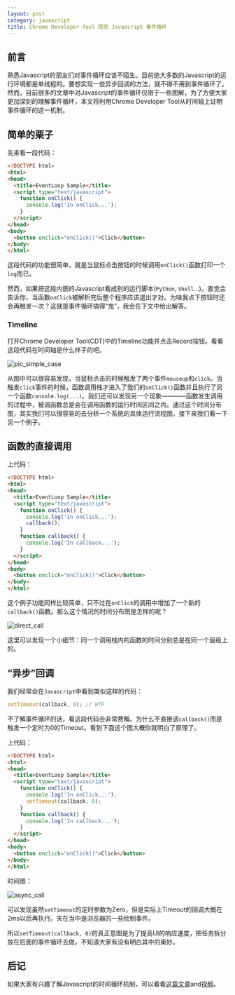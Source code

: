 ```yaml
---
layout: post
category: javascript
title: Chrome Developer Tool 探究 Javascript 事件循环
---
```


## 前言
熟悉Javascript的朋友们对事件循环应该不陌生。目前绝大多数的Javascript的运行环境都是单线程的。要想实现一些异步回调的方法，就不得不用到事件循环了。然而，目前很多的文章中对Javascript的事件循环仅限于一些图解，为了方便大家更加深刻的理解事件循环，本文将利用Chrome Developer Tool从时间轴上证明事件循环的这一机制。

## 简单的栗子
先来看一段代码：

```html
<!DOCTYPE html>
<html>
<head>
  <title>EventLoop Sample</title>
  <script type="text/javascript">
    function onClick() {
      console.log('In onClick...');
    }
  </script>
</head>
<body>
  <button onclick="onClick()">Click</button>
</body>
</html>
```

这段代码的功能很简单，就是当鼠标点击按钮的时候调用`onClick()`函数打印一个`log`而已。

然而，如果把这段内嵌的Javascript看成别的运行脚本(`Python`, `Shell`...)。直觉会告诉你，当函数`onClick`被解析完后整个程序应该退出才对。为啥我点下按钮时还会再触发一次？这就是事件循环搞得“鬼”，我会在下文中给出解答。

### Timeline
打开Chrome Developer Tool(CDT)中的Timeline功能并点击Record按钮。看看这段代码在时间轴是什么样子的吧。

![pic_simple_case](http://pic.yupoo.com/javacs3/EHD5GqKD/8YlEV.png)

从图中可以很容易发现，当鼠标点击的时候触发了两个事件`mouseup`和`click`。当触发`click`事件的时候，函数调用栈才进入了我们的`onClick()`函数并且执行了另一个函数`console.log(...)`。我们还可以发现另一个现象————函数发生调用的过程中，被调函数总是会在调用函数的运行时间区间之内。通过这个时间分布图，其实我们可以很容易的去分析一个系统的具体运行流程图。接下来我们看一下另一个例子。

## 函数的直接调用
上代码：

```html
<!DOCTYPE html>
<html>
<head>
  <title>EventLoop Sample</title>
  <script type="text/javascript">
    function onClick() {
      console.log('In onClick...');
      callback();
    }
    function callback() {
      console.log('In callback...');
    }
  </script>
</head>
<body>
  <button onclick="onClick()">Click</button>
</body>
</html>
```

这个例子功能同样比较简单，只不过在`onClick`的调用中增加了一个新的`callback()`函数。那么这个情况的时间分布图是怎样的呢？

![direct_call](http://pic.yupoo.com/javacs3/EHDj4uYi/OwTl0.png)

这里可以发现一个小细节：同一个调用栈内的函数的时间分别总是在同一个层级上的。

## “异步”回调
我们经常会在`Javascript`中看到类似这样的代码：

```javascript
setTimeout(callback, 0); // WTF
```

不了解事件循环的话，看这段代码会非常费解。为什么不直接调`callback()`而是触发一个定时为0的Timeout。看到下面这个图大概你就明白了原理了。

上代码：

```html
<!DOCTYPE html>
<html>
<head>
  <title>EventLoop Sample</title>
  <script type="text/javascript">
    function onClick() {
      console.log('In onClick...');
      setTimeout(callback, 0);
    }
    function callback() {
      console.log('In callback...');
    }
  </script>
</head>
<body>
  <button onclick="onClick()">Click</button>
</body>
</html>
```

时间图：

![async_call](http://pic.yupoo.com/javacs3/EHDj4NZP/B1fYv.png)

可以发现虽然`setTimeout`的定时参数为Zero，但是实际上Timeout的回调大概在2ms以后再执行。夹在当中是浏览器的一些绘制事件。

所以`setTimeout(callback, 0)`的真正意图是为了提高UI的响应速度，把任务拆分放在后面的事件循环去做。不知道大家有没有明白其中的奥妙。

## 后记
如果大家有兴趣了解Javascript的时间循环机制，可以看看[这篇文章](http://www.ruanyifeng.com/blog/2014/10/event-loop.html)and[视频](https://vimeo.com/96425312)。

